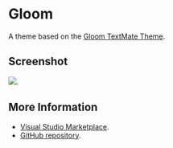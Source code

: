 # Gloom

A theme based on the [Gloom TextMate Theme](http://colorsublime.com/theme/Gloom).


## Screenshot
![](https://raw.githubusercontent.com/gerane/VSCodeThemes/master/gerane.Theme-Gloom/screenshot.png).


## More Information
* [Visual Studio Marketplace](https://marketplace.visualstudio.com/items/gerane.Theme-Gloom).
* [GitHub repository](https://github.com/gerane/VSCodeThemes).
